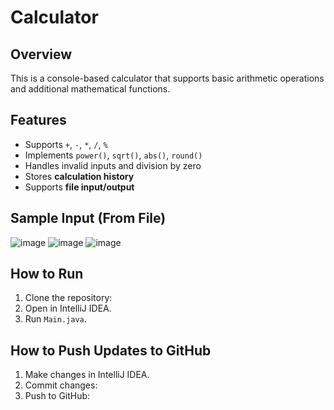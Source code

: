 # Calculator

## Overview
This is a console-based calculator that supports basic arithmetic operations and additional mathematical functions.

## Features
- Supports `+`, `-`, `*`, `/`, `%`
- Implements `power()`, `sqrt()`, `abs()`, `round()`
- Handles invalid inputs and division by zero
- Stores **calculation history**
- Supports **file input/output**

## Sample Input (From File)
![image](https://github.com/user-attachments/assets/3a4fb068-a36f-4c61-9418-bc9de052a555)
![image](https://github.com/user-attachments/assets/6fdbebf3-61ec-4258-a95d-aff774afda00)
![image](https://github.com/user-attachments/assets/ffb0adb9-2c08-494e-8069-3241ac634326)

## How to Run
1. Clone the repository:
2. Open in IntelliJ IDEA.
3. Run `Main.java`.

## How to Push Updates to GitHub
1. Make changes in IntelliJ IDEA.
2. Commit changes:
3. Push to GitHub:
